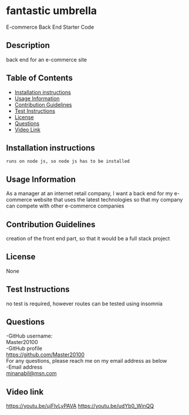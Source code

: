 # fantastic umbrella
 E-commerce Back End Starter Code



## Description
back end for an e-commerce site 

## Table of Contents
- [Installation instructions](#installation-instructions)
- [Usage Information](#usage-information)
- [Contribution Guidelines](#contribution-guidelines)
- [Test Instructions](#test-instructions)
- [License](#license)
- [Questions](#questions)
- [Video Link](#Vider-Link)


## Installation instructions 
```runs on node js, so node js has to be installed```

## Usage Information
As a manager at an internet retail company, I want a back end for my e-commerce website that uses the latest technologies so that my company can compete with other e-commerce companies

## Contribution Guidelines
creation of the front end part, so that it would be a full stack project

## License
None<br>


## Test Instructions
no test is required, however routes can be tested using insomnia

## Questions
-GitHub username:<br>Master20100<br>
-GitHub profile<br>
https://github.com/Master20100<br>
For any questions, please reach me on my email address as below <br>
-Email address<br>
<minanabil@msn.com>

## Video link
https://youtu.be/ujFlvLyPAVA
https://youtu.be/udYb0_WinQQ

  